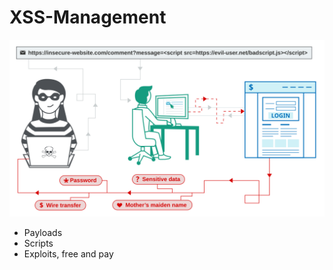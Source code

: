 # XSS-Management

[![](https://github.com/nu11secur1ty/XSS-Management/blob/main/docs/cross-site-scripting.svg)](https://portswigger.net/web-security/cross-site-scripting)

- Payloads
- Scripts
- Exploits, free and pay
